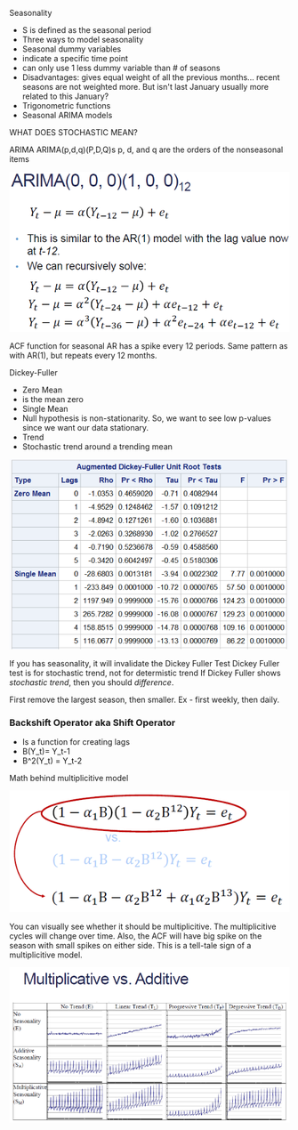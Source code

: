 Seasonality
 - S is defined as the seasonal period
 - Three ways to model seasonality
  - Seasonal dummy variables
   - indicate a specific time point
   - can only use 1 less dummy variable than # of seasons
   - Disadvantages: gives equal weight of all the previous months... recent seasons are not weighted more.  But isn't last January usually more related to this January?
  - Trigonometric functions
  - Seasonal ARIMA models


WHAT DOES STOCHASTIC MEAN?

ARIMA
ARIMA(p,d,q)(P,D,Q)s
p, d, and q are the orders of the nonseasonal items

![img](screenshots/time_series_12.PNG)

ACF function for seasonal AR has a spike every 12 periods.  Same pattern as with AR(1), but repeats every 12 months.

Dickey-Fuller
- Zero Mean
 - is the mean zero 
- Single Mean
 - Null hypothesis is non-stationarity.  So, we want to see low p-values since we want our data stationary.
- Trend
 - Stochastic trend around a trending mean

![img](screenshots/time_series_13.PNG)

If you has seasonality, it will invalidate the Dickey Fuller Test
Dickey Fuller test is for stochastic trend, not for determistic trend
If Dickey Fuller shows *stochastic trend*, then you should *difference*.

First remove the largest season, then smaller.  Ex - first weekly, then daily.

### Backshift Operator aka Shift Operator
- Is a function for creating lags
- B(Y_t)= Y_t-1
- B^2(Y_t) = Y_t-2

Math behind multiplicitive model

![img](screenshots/time_series_14.PNG)

You can visually see whether it should be multiplicitive.  The multiplicitive cycles will change over time.  Also, the ACF will have big spike on the season with small spikes on either side.  This is a tell-tale sign of a multiplicitive model.

![img](screenshots/time_series_15.PNG)

